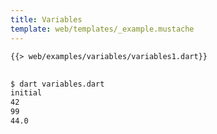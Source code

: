 ```yaml
---
title: Variables
template: web/templates/_example.mustache
---
```


<pre>
<code class="hljs dart">{{> web/examples/variables/variables1.dart}}
</code>
</pre>

```bash
$ dart variables.dart
initial
42
99
44.0
```